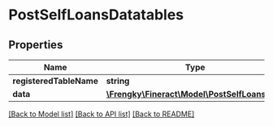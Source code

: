 # PostSelfLoansDatatables

## Properties
Name | Type | Description | Notes
------------ | ------------- | ------------- | -------------
**registeredTableName** | **string** |  | [optional] 
**data** | [**\Frengky\Fineract\Model\PostSelfLoansData**](PostSelfLoansData.md) |  | [optional] 

[[Back to Model list]](../../README.md#documentation-for-models) [[Back to API list]](../../README.md#documentation-for-api-endpoints) [[Back to README]](../../README.md)

